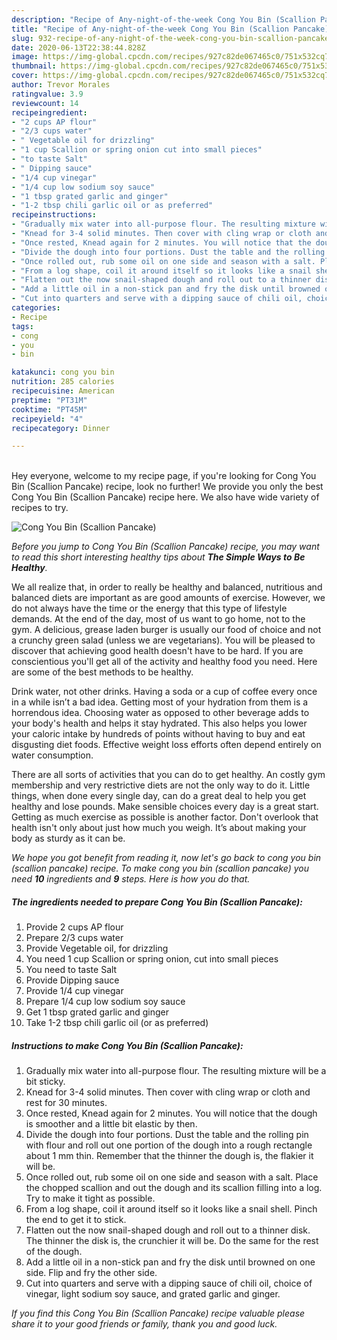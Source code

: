 ```yaml
---
description: "Recipe of Any-night-of-the-week Cong You Bin (Scallion Pancake)"
title: "Recipe of Any-night-of-the-week Cong You Bin (Scallion Pancake)"
slug: 932-recipe-of-any-night-of-the-week-cong-you-bin-scallion-pancake
date: 2020-06-13T22:38:44.828Z
image: https://img-global.cpcdn.com/recipes/927c82de067465c0/751x532cq70/cong-you-bin-scallion-pancake-recipe-main-photo.jpg
thumbnail: https://img-global.cpcdn.com/recipes/927c82de067465c0/751x532cq70/cong-you-bin-scallion-pancake-recipe-main-photo.jpg
cover: https://img-global.cpcdn.com/recipes/927c82de067465c0/751x532cq70/cong-you-bin-scallion-pancake-recipe-main-photo.jpg
author: Trevor Morales
ratingvalue: 3.9
reviewcount: 14
recipeingredient:
- "2 cups AP flour"
- "2/3 cups water"
- " Vegetable oil for drizzling"
- "1 cup Scallion or spring onion cut into small pieces"
- "to taste Salt"
- " Dipping sauce"
- "1/4 cup vinegar"
- "1/4 cup low sodium soy sauce"
- "1 tbsp grated garlic and ginger"
- "1-2 tbsp chili garlic oil or as preferred"
recipeinstructions:
- "Gradually mix water into all-purpose flour. The resulting mixture will be a bit sticky."
- "Knead for 3-4 solid minutes. Then cover with cling wrap or cloth and rest for 30 minutes."
- "Once rested, Knead again for 2 minutes. You will notice that the dough is smoother and a little bit elastic by then."
- "Divide the dough into four portions. Dust the table and the rolling pin with flour and roll out one portion of the dough into a rough rectangle about 1 mm thin. Remember that the thinner the dough is, the flakier it will be."
- "Once rolled out, rub some oil on one side and season with a salt. Place the chopped scallion and out the dough and its scallion filling into a log. Try to make it tight as possible."
- "From a log shape, coil it around itself so it looks like a snail shell. Pinch the end to get it to stick."
- "Flatten out the now snail-shaped dough and roll out to a thinner disk. The thinner the disk is, the crunchier it will be. Do the same for the rest of the dough."
- "Add a little oil in a non-stick pan and fry the disk until browned on one side. Flip and fry the other side."
- "Cut into quarters and serve with a dipping sauce of chili oil, choice of vinegar, light sodium soy sauce, and grated garlic and ginger."
categories:
- Recipe
tags:
- cong
- you
- bin

katakunci: cong you bin 
nutrition: 285 calories
recipecuisine: American
preptime: "PT31M"
cooktime: "PT45M"
recipeyield: "4"
recipecategory: Dinner

---
```

<br>
Hey everyone, welcome to my recipe page, if you're looking for Cong You Bin (Scallion Pancake) recipe, look no further! We provide you only the best Cong You Bin (Scallion Pancake) recipe here. We also have wide variety of recipes to try.
<br>


![Cong You Bin (Scallion Pancake)](https://img-global.cpcdn.com/recipes/927c82de067465c0/751x532cq70/cong-you-bin-scallion-pancake-recipe-main-photo.jpg)

<i>Before you jump to Cong You Bin (Scallion Pancake) recipe, you may want to read this short interesting healthy tips about <strong>The Simple Ways to Be Healthy</strong>.</i>

We all realize that, in order to really be healthy and balanced, nutritious and balanced diets are important as are good amounts of exercise. However, we do not always have the time or the energy that this type of lifestyle demands. At the end of the day, most of us want to go home, not to the gym. A delicious, grease laden burger is usually our food of choice and not a crunchy green salad (unless we are vegetarians). You will be pleased to discover that achieving good health doesn't have to be hard. If you are conscientious you'll get all of the activity and healthy food you need. Here are some of the best methods to be healthy.

Drink water, not other drinks. Having a soda or a cup of coffee every once in a while isn’t a bad idea. Getting most of your hydration from them is a horrendous idea. Choosing water as opposed to other beverage adds to your body's health and helps it stay hydrated. This also helps you lower your caloric intake by hundreds of points without having to buy and eat disgusting diet foods. Effective weight loss efforts often depend entirely on water consumption.

There are all sorts of activities that you can do to get healthy. An costly gym membership and very restrictive diets are not the only way to do it. Little things, when done every single day, can do a great deal to help you get healthy and lose pounds. Make sensible choices every day is a great start. Getting as much exercise as possible is another factor. Don't overlook that health isn't only about just how much you weigh. It’s about making your body as sturdy as it can be. 


<i>We hope you got benefit from reading it, now let's go back to cong you bin (scallion pancake) recipe. To make cong you bin (scallion pancake) you need <strong>10</strong> ingredients and <strong>9</strong> steps. Here is how you do that.
</i>

##### The ingredients needed to prepare Cong You Bin (Scallion Pancake):

1. Provide 2 cups AP flour
1. Prepare 2/3 cups water
1. Provide  Vegetable oil, for drizzling
1. You need 1 cup Scallion or spring onion, cut into small pieces
1. You need to taste Salt
1. Provide  Dipping sauce
1. Provide 1/4 cup vinegar
1. Prepare 1/4 cup low sodium soy sauce
1. Get 1 tbsp grated garlic and ginger
1. Take 1-2 tbsp chili garlic oil (or as preferred)


##### Instructions to make Cong You Bin (Scallion Pancake):

1. Gradually mix water into all-purpose flour. The resulting mixture will be a bit sticky.
1. Knead for 3-4 solid minutes. Then cover with cling wrap or cloth and rest for 30 minutes.
1. Once rested, Knead again for 2 minutes. You will notice that the dough is smoother and a little bit elastic by then.
1. Divide the dough into four portions. Dust the table and the rolling pin with flour and roll out one portion of the dough into a rough rectangle about 1 mm thin. Remember that the thinner the dough is, the flakier it will be.
1. Once rolled out, rub some oil on one side and season with a salt. Place the chopped scallion and out the dough and its scallion filling into a log. Try to make it tight as possible.
1. From a log shape, coil it around itself so it looks like a snail shell. Pinch the end to get it to stick.
1. Flatten out the now snail-shaped dough and roll out to a thinner disk. The thinner the disk is, the crunchier it will be. Do the same for the rest of the dough.
1. Add a little oil in a non-stick pan and fry the disk until browned on one side. Flip and fry the other side.
1. Cut into quarters and serve with a dipping sauce of chili oil, choice of vinegar, light sodium soy sauce, and grated garlic and ginger.


<i>If you find this Cong You Bin (Scallion Pancake) recipe valuable please share it to your good friends or family, thank you and good luck.</i>
